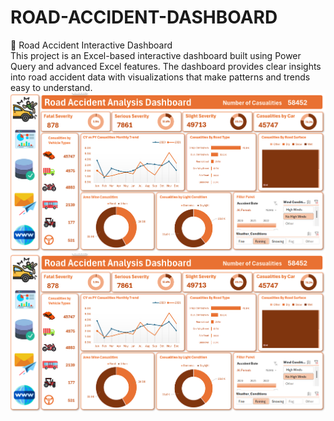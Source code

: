 # ROAD-ACCIDENT-DASHBOARD
🚦 Road Accident Interactive Dashboard  
This project is an Excel-based interactive dashboard built using Power Query and advanced Excel features. The dashboard provides clear insights into road accident data with visualizations that make patterns and trends easy to understand.
<img src="https://github.com/nikhil21418/ROAD-ACCIDENT-DASHBOARD/blob/19863c10500b9b306973c6f4807e7fbf19b8840a/Screenshot%202025-08-20%20142113.png" alt="Image Description" width="600">
<br>
<img src="https://github.com/nikhil21418/ROAD-ACCIDENT-DASHBOARD/blob/19863c10500b9b306973c6f4807e7fbf19b8840a/Screenshot%202025-08-20%20142113.png" alt="Image Description" width="600">

